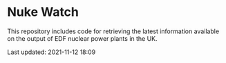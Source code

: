 # Nuke Watch

This repository includes code for retrieving the latest information available on the output of EDF nuclear power plants in the UK.

Last updated: 2021-11-12 18:09